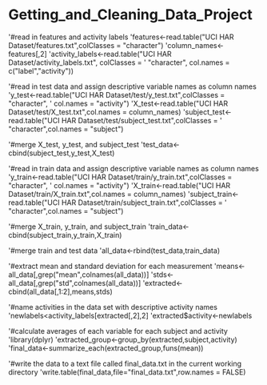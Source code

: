 # Getting_and_Cleaning_Data_Project
'#read in features and activity labels
'features<-read.table("UCI HAR Dataset/features.txt",colClasses = "character")
'column_names<-features[,2]
'activity_labels<-read.table("UCI HAR Dataset/activity_labels.txt", colClasses = 
'                              "character", col.names = c("label","activity"))

'#read in test data and assign descriptive variable names as column names
'y_test<-read.table("UCI HAR Dataset/test/y_test.txt",colClasses = "character",
'          col.names = "activity")
'X_test<-read.table("UCI HAR Dataset/test/X_test.txt",col.names = column_names)
'subject_test<-read.table("UCI HAR Dataset/test/subject_test.txt",colClasses = 
'          "character",col.names = "subject")

'#merge X_test, y_test, and subject_test
'test_data<-cbind(subject_test,y_test,X_test)

'#read in train data and assign descriptive variable names as column names
'y_train<-read.table("UCI HAR Dataset/train/y_train.txt",colClasses = "character",
'                   col.names = "activity")
'X_train<-read.table("UCI HAR Dataset/train/X_train.txt",col.names = column_names)
'subject_train<-read.table("UCI HAR Dataset/train/subject_train.txt",colClasses = 
'                           "character",col.names = "subject")

'#merge X_train, y_train, and subject_train
'train_data<-cbind(subject_train,y_train,X_train)

'#merge train and test data
'all_data<-rbind(test_data,train_data)

'#extract mean and standard deviation for each measurement
'means<-all_data[,grep("mean",colnames(all_data))]
'stds<-all_data[,grep("std",colnames(all_data))]
'extracted<-cbind(all_data[,1:2],means,stds)

'#name activities in the data set with descriptive activity names
'newlabels<activity_labels[extracted[,2],2]
'extracted$activity<-newlabels

'#calculate averages of each variable for each subject and activity
'library(dplyr)
'extracted_group<-group_by(extracted,subject,activity)
'final_data<-summarize_each(extracted_group,funs(mean))

'#write the data to a text file called final_data.txt in the current working directory
'write.table(final_data,file="final_data.txt",row.names = FALSE)
